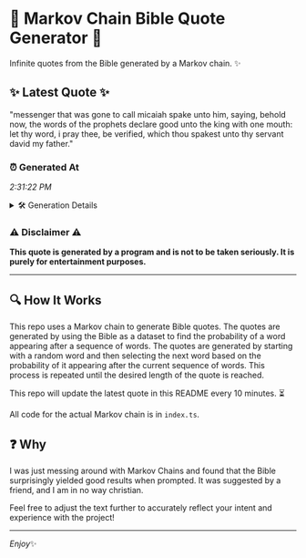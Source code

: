 # 📖 Markov Chain Bible Quote Generator 📖

Infinite quotes from the Bible generated by a Markov chain. ✨

## ✨ Latest Quote ✨
"messenger that was gone to call micaiah spake unto him, saying, behold now, the words of the prophets declare good unto the king with one mouth: let thy word, i pray thee, be verified, which thou spakest unto thy servant david my father."

### ⏰ Generated At
*2:31:22 PM*

<details>
    <summary>🛠️ Generation Details</summary>
    <p>
        <strong>🌱 Seed:</strong> messenger<br>
        <strong>🔄 Iterations:</strong> 42<br>
        <strong>📜 Context History:</strong><br>[ messenger ]: that<br>[ messenger, that ]: was<br>[ messenger, that, was ]: gone<br>[ messenger, that, was, gone ]: to<br>[ messenger, that, was, gone, to ]: call<br>[ messenger, that, was, gone, to, call ]: micaiah<br>[ that, was, gone, to, call, micaiah ]: spake<br>[ was, gone, to, call, micaiah, spake ]: unto<br>[ gone, to, call, micaiah, spake, unto ]: him,<br>[ to, call, micaiah, spake, unto, him, ]: saying,<br>[ call, micaiah, spake, unto, him,, saying, ]: behold<br>[ micaiah, spake, unto, him,, saying,, behold ]: now,<br>[ spake, unto, him,, saying,, behold, now, ]: the<br>[ unto, him,, saying,, behold, now,, the ]: words<br>[ him,, saying,, behold, now,, the, words ]: of<br>[ saying,, behold, now,, the, words, of ]: the<br>[ behold, now,, the, words, of, the ]: prophets<br>[ now,, the, words, of, the, prophets ]: declare<br>[ the, words, of, the, prophets, declare ]: good<br>[ words, of, the, prophets, declare, good ]: unto<br>[ of, the, prophets, declare, good, unto ]: the<br>[ the, prophets, declare, good, unto, the ]: king<br>[ prophets, declare, good, unto, the, king ]: with<br>[ declare, good, unto, the, king, with ]: one<br>[ good, unto, the, king, with, one ]: mouth:<br>[ unto, the, king, with, one, mouth: ]: let<br>[ the, king, with, one, mouth:, let ]: thy<br>[ king, with, one, mouth:, let, thy ]: word,<br>[ with, one, mouth:, let, thy, word, ]: i<br>[ one, mouth:, let, thy, word,, i ]: pray<br>[ mouth:, let, thy, word,, i, pray ]: thee,<br>[ let, thy, word,, i, pray, thee, ]: be<br>[ thy, word,, i, pray, thee,, be ]: verified,<br>[ word,, i, pray, thee,, be, verified, ]: which<br>[ i, pray, thee,, be, verified,, which ]: thou<br>[ pray, thee,, be, verified,, which, thou ]: spakest<br>[ thee,, be, verified,, which, thou, spakest ]: unto<br>[ be, verified,, which, thou, spakest, unto ]: thy<br>[ verified,, which, thou, spakest, unto, thy ]: servant<br>[ which, thou, spakest, unto, thy, servant ]: david<br>[ thou, spakest, unto, thy, servant, david ]: my<br>[ spakest, unto, thy, servant, david, my ]: father.<br>
    </p>
</details>

### ⚠️ Disclaimer ⚠️
**This quote is generated by a program and is not to be taken seriously. It is purely for entertainment purposes.**

---

## 🔍 How It Works

This repo uses a Markov chain to generate Bible quotes. The quotes are generated by using the Bible as a dataset to find the probability of a word appearing after a sequence of words. The quotes are generated by starting with a random word and then selecting the next word based on the probability of it appearing after the current sequence of words. This process is repeated until the desired length of the quote is reached.

This repo will update the latest quote in this README every 10 minutes. ⏳

All code for the actual Markov chain is in `index.ts`.

## ❓ Why

I was just messing around with Markov Chains and found that the Bible surprisingly yielded good results when prompted. 
It was suggested by a friend, and I am in no way christian.

Feel free to adjust the text further to accurately reflect your intent and experience with the project!

---

*Enjoy*✨
